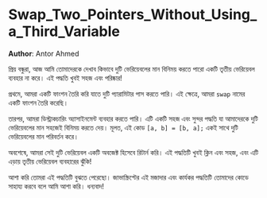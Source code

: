 # Swap_Two_Pointers_Without_Using_a_Third_Variable

**Author**: Antor Ahmed


প্রিয় বন্ধুরা, আজ আমি তোমাদেরকে দেখাব কিভাবে দুটি ভেরিয়েবলের মান বিনিময় করতে পারো একটি তৃতীয় ভেরিয়েবল ব্যবহার না করে। এই পদ্ধতি খুবই সহজ এবং পরিষ্কার!

প্রথমে, আমরা একটি ফাংশন তৈরি করি যাতে দুটি প্যারামিটার পাস করতে পারি। এই ক্ষেত্রে, আমরা `swap` নামের একটি ফাংশন তৈরি করেছি।

তারপর, আমরা ডিস্ট্রাকচারিং অ্যাসাইনমেন্ট ব্যবহার করতে পারি। এটি একটি সহজ এবং সুন্দর পদ্ধতি যা আমাদেরকে দুটি ভেরিয়েবলের মান সহজেই বিনিময় করতে দেয়। মূলত, এই কোড `[a, b] = [b, a];` একই সাথে দুটি ভেরিয়েবলের মান পরিবর্তন করে।

অবশেষে, আমরা সেই দুটি ভেরিয়েবল একটি অবজেক্ট হিসেবে রিটার্ন করি। এই পদ্ধতিটি খুবই ক্লিন এবং সহজ, এবং এটি এড়ায় তৃতীয় ভেরিয়েবল ব্যবহারের ঝুঁকি!

আশা করি তোমরা এই পদ্ধতিটি বুঝতে পেরেছো। জাভাস্ক্রিপ্টের এই মজাদার এবং কার্যকর পদ্ধতিটি তোমাদের কোডে সাহায্য করবে বলে আমি আশা করি। ধন্যবাদ!
